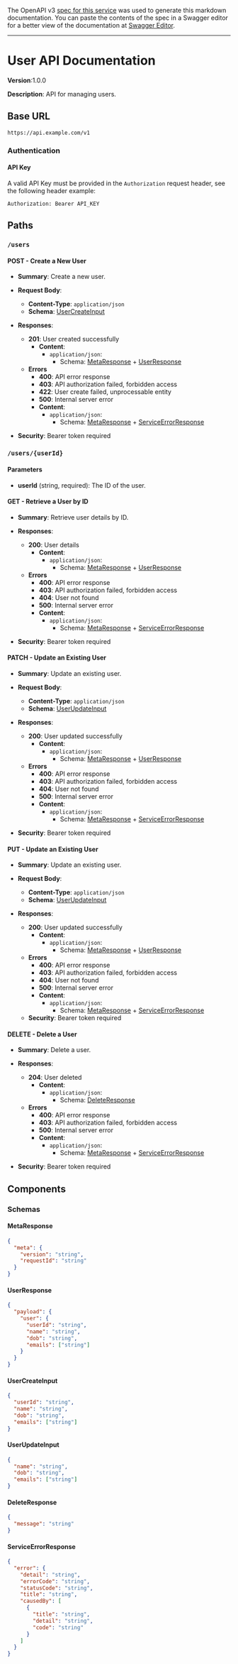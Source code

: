 The OpenAPI v3 [spec for this service](https://raw.githubusercontent.com/revgum/user-api/refs/heads/main/packages/functions/src/v1/openapi.yaml) was used to generate this markdown documentation. You can paste the contents of the spec in a Swagger editor for a better view of the documentation at [Swagger Editor](https://editor-next.swagger.io/).

---

# User API Documentation

**Version**:1.0.0

**Description**: API for managing users.

## Base URL

`https://api.example.com/v1`

### Authentication

#### API Key

A valid API Key must be provided in the `Authorization` request header, see the following header example:

`Authorization: Bearer API_KEY`

## Paths

### `/users`

#### **POST** - Create a New User

- **Summary**: Create a new user.
- **Request Body**:

  - **Content-Type**: `application/json`
  - **Schema**: [UserCreateInput](#usercreateinput)

- **Responses**:
  - **201**: User created successfully
    - **Content**:
      - `application/json`:
        - Schema: [MetaResponse](#metaresponse) + [UserResponse](#userresponse)
  - **Errors**
    - **400**: API error response
    - **403**: API authorization failed, forbidden access
    - **422**: User create failed, unprocessable entity
    - **500**: Internal server error
    - **Content**:
      - `application/json`:
        - Schema: [MetaResponse](#metaresponse) + [ServiceErrorResponse](#serviceerrorresponse)
- **Security**: Bearer token required

### `/users/{userId}`

#### Parameters

- **userId** (string, required): The ID of the user.

#### **GET** - Retrieve a User by ID

- **Summary**: Retrieve user details by ID.

- **Responses**:
  - **200**: User details
    - **Content**:
      - `application/json`:
        - Schema: [MetaResponse](#metaresponse) + [UserResponse](#userresponse)
  - **Errors**
    - **400**: API error response
    - **403**: API authorization failed, forbidden access
    - **404**: User not found
    - **500**: Internal server error
    - **Content**:
      - `application/json`:
        - Schema: [MetaResponse](#metaresponse) + [ServiceErrorResponse](#serviceerrorresponse)
- **Security**: Bearer token required

#### **PATCH** - Update an Existing User

- **Summary**: Update an existing user.
- **Request Body**:

  - **Content-Type**: `application/json`
  - **Schema**: [UserUpdateInput](#userupdateinput)

- **Responses**:
  - **200**: User updated successfully
    - **Content**:
      - `application/json`:
        - Schema: [MetaResponse](#metaresponse) + [UserResponse](#userresponse)
  - **Errors**
    - **400**: API error response
    - **403**: API authorization failed, forbidden access
    - **404**: User not found
    - **500**: Internal server error
    - **Content**:
      - `application/json`:
        - Schema: [MetaResponse](#metaresponse) + [ServiceErrorResponse](#serviceerrorresponse)
- **Security**: Bearer token required

#### **PUT** - Update an Existing User

- **Summary**: Update an existing user.
- **Request Body**:

  - **Content-Type**: `application/json`
  - **Schema**: [UserUpdateInput](#userupdateinput)

- **Responses**:
  - **200**: User updated successfully
    - **Content**:
      - `application/json`:
        - Schema: [MetaResponse](#metaresponse) + [UserResponse](#userresponse)
  - **Errors**
    - **400**: API error response
    - **403**: API authorization failed, forbidden access
    - **404**: User not found
    - **500**: Internal server error
    - **Content**:
      - `application/json`:
        - Schema: [MetaResponse](#metaresponse) + [ServiceErrorResponse](#serviceerrorresponse)
  - **Security**: Bearer token required

#### **DELETE** - Delete a User

- **Summary**: Delete a user.

- **Responses**:
  - **204**: User deleted
    - **Content**:
      - `application/json`:
        - Schema: [DeleteResponse](#deleteresponse)
  - **Errors**
    - **400**: API error response
    - **403**: API authorization failed, forbidden access
    - **500**: Internal server error
    - **Content**:
      - `application/json`:
        - Schema: [MetaResponse](#metaresponse) + [ServiceErrorResponse](#serviceerrorresponse)
- **Security**: Bearer token required

## Components

### Schemas

#### MetaResponse

```json
{
  "meta": {
    "version": "string",
    "requestId": "string"
  }
}
```

#### UserResponse

```json
{
  "payload": {
    "user": {
      "userId": "string",
      "name": "string",
      "dob": "string",
      "emails": ["string"]
    }
  }
}
```

#### UserCreateInput

```json
{
  "userId": "string",
  "name": "string",
  "dob": "string",
  "emails": ["string"]
}
```

#### UserUpdateInput

```json
{
  "name": "string",
  "dob": "string",
  "emails": ["string"]
}
```

#### DeleteResponse

```json
{
  "message": "string"
}
```

#### ServiceErrorResponse

```json
{
  "error": {
    "detail": "string",
    "errorCode": "string",
    "statusCode": "string",
    "title": "string",
    "causedBy": [
      {
        "title": "string",
        "detail": "string",
        "code": "string"
      }
    ]
  }
}
```

